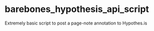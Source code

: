 # barebones_hypothesis_api_script
Extremely basic script to post a page-note annotation to Hypothes.is
